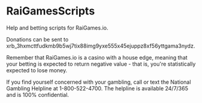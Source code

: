# RaiGamesScripts
Help and betting scripts for RaiGames.io.

Donations can be sent to xrb_3hxmcttfudkmb9b5wj7tix88img9yxe555x45ejuppz8xf56yttgama3nydz.

Remember that RaiGames.io is a casino with a house edge, meaning that your betting is expected to return negative value - that is, you're statistically expected to lose money.

If you find yourself concerned with your gambling, call or text the National Gambling Helpline at 1-800-522-4700.  The helpline is available 24/7/365 and is 100% confidential.
